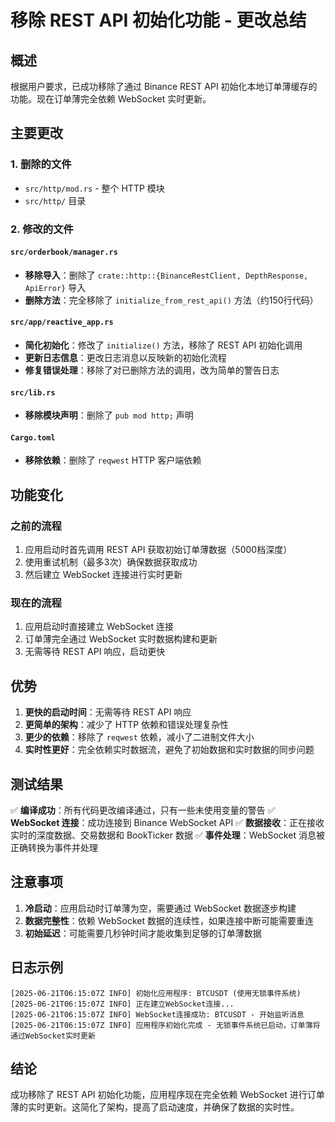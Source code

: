 # 移除 REST API 初始化功能 - 更改总结

## 概述
根据用户要求，已成功移除了通过 Binance REST API 初始化本地订单薄缓存的功能。现在订单薄完全依赖 WebSocket 实时更新。

## 主要更改

### 1. 删除的文件
- `src/http/mod.rs` - 整个 HTTP 模块
- `src/http/` 目录

### 2. 修改的文件

#### `src/orderbook/manager.rs`
- **移除导入**：删除了 `crate::http::{BinanceRestClient, DepthResponse, ApiError}` 导入
- **删除方法**：完全移除了 `initialize_from_rest_api()` 方法（约150行代码）

#### `src/app/reactive_app.rs`
- **简化初始化**：修改了 `initialize()` 方法，移除了 REST API 初始化调用
- **更新日志信息**：更改日志消息以反映新的初始化流程
- **修复错误处理**：移除了对已删除方法的调用，改为简单的警告日志

#### `src/lib.rs`
- **移除模块声明**：删除了 `pub mod http;` 声明

#### `Cargo.toml`
- **移除依赖**：删除了 `reqwest` HTTP 客户端依赖

## 功能变化

### 之前的流程
1. 应用启动时首先调用 REST API 获取初始订单薄数据（5000档深度）
2. 使用重试机制（最多3次）确保数据获取成功
3. 然后建立 WebSocket 连接进行实时更新

### 现在的流程
1. 应用启动时直接建立 WebSocket 连接
2. 订单薄完全通过 WebSocket 实时数据构建和更新
3. 无需等待 REST API 响应，启动更快

## 优势

1. **更快的启动时间**：无需等待 REST API 响应
2. **更简单的架构**：减少了 HTTP 依赖和错误处理复杂性
3. **更少的依赖**：移除了 `reqwest` 依赖，减小了二进制文件大小
4. **实时性更好**：完全依赖实时数据流，避免了初始数据和实时数据的同步问题

## 测试结果

✅ **编译成功**：所有代码更改编译通过，只有一些未使用变量的警告
✅ **WebSocket 连接**：成功连接到 Binance WebSocket API
✅ **数据接收**：正在接收实时的深度数据、交易数据和 BookTicker 数据
✅ **事件处理**：WebSocket 消息被正确转换为事件并处理

## 注意事项

1. **冷启动**：应用启动时订单薄为空，需要通过 WebSocket 数据逐步构建
2. **数据完整性**：依赖 WebSocket 数据的连续性，如果连接中断可能需要重连
3. **初始延迟**：可能需要几秒钟时间才能收集到足够的订单薄数据

## 日志示例

```
[2025-06-21T06:15:07Z INFO] 初始化应用程序: BTCUSDT (使用无锁事件系统)
[2025-06-21T06:15:07Z INFO] 正在建立WebSocket连接...
[2025-06-21T06:15:07Z INFO] WebSocket连接成功: BTCUSDT - 开始监听消息
[2025-06-21T06:15:07Z INFO] 应用程序初始化完成 - 无锁事件系统已启动，订单簿将通过WebSocket实时更新
```

## 结论

成功移除了 REST API 初始化功能，应用程序现在完全依赖 WebSocket 进行订单薄的实时更新。这简化了架构，提高了启动速度，并确保了数据的实时性。
